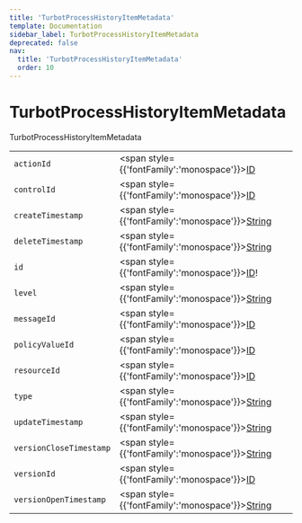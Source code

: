 ```yaml
---
title: 'TurbotProcessHistoryItemMetadata'
template: Documentation
sidebar_label: TurbotProcessHistoryItemMetadata
deprecated: false
nav:
  title: 'TurbotProcessHistoryItemMetadata'
  order: 10
---
```


# TurbotProcessHistoryItemMetadata

<div style={{'fontFamily':'monospace'}}><span style={{'fontSize':'1.5rem','fontWeight':500}}>TurbotProcessHistoryItemMetadata</span></div>





| | | |
| -- | -- | -- |
| `actionId` | <span style={{'fontFamily':'monospace'}}><a href="/guardrails/docs/reference/graphql/scalar/ID">ID</a></span> |  |
| `controlId` | <span style={{'fontFamily':'monospace'}}><a href="/guardrails/docs/reference/graphql/scalar/ID">ID</a></span> |  |
| `createTimestamp` | <span style={{'fontFamily':'monospace'}}><a href="/guardrails/docs/reference/graphql/scalar/String">String</a></span> |  |
| `deleteTimestamp` | <span style={{'fontFamily':'monospace'}}><a href="/guardrails/docs/reference/graphql/scalar/String">String</a></span> |  |
| `id` | <span style={{'fontFamily':'monospace'}}><a href="/guardrails/docs/reference/graphql/scalar/ID">ID</a>!</span> |  |
| `level` | <span style={{'fontFamily':'monospace'}}><a href="/guardrails/docs/reference/graphql/scalar/String">String</a></span> |  |
| `messageId` | <span style={{'fontFamily':'monospace'}}><a href="/guardrails/docs/reference/graphql/scalar/ID">ID</a></span> |  |
| `policyValueId` | <span style={{'fontFamily':'monospace'}}><a href="/guardrails/docs/reference/graphql/scalar/ID">ID</a></span> |  |
| `resourceId` | <span style={{'fontFamily':'monospace'}}><a href="/guardrails/docs/reference/graphql/scalar/ID">ID</a></span> |  |
| `type` | <span style={{'fontFamily':'monospace'}}><a href="/guardrails/docs/reference/graphql/scalar/String">String</a></span> |  |
| `updateTimestamp` | <span style={{'fontFamily':'monospace'}}><a href="/guardrails/docs/reference/graphql/scalar/String">String</a></span> |  |
| `versionCloseTimestamp` | <span style={{'fontFamily':'monospace'}}><a href="/guardrails/docs/reference/graphql/scalar/String">String</a></span> |  |
| `versionId` | <span style={{'fontFamily':'monospace'}}><a href="/guardrails/docs/reference/graphql/scalar/ID">ID</a></span> |  |
| `versionOpenTimestamp` | <span style={{'fontFamily':'monospace'}}><a href="/guardrails/docs/reference/graphql/scalar/String">String</a></span> |  |